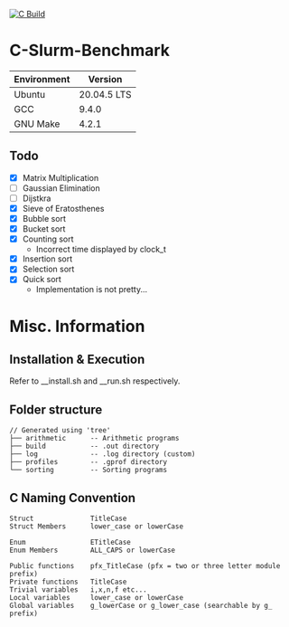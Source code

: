 [![C Build](https://github.com/ThompsonA93/C-Slurm-Benchmark/actions/workflows/build.yml/badge.svg)](https://github.com/ThompsonA93/C-Slurm-Benchmark/actions/workflows/build.yml)

# C-Slurm-Benchmark

| Environment | Version |
| ----------- | ------- |
| Ubuntu | 20.04.5 LTS |
| GCC | 9.4.0 |
| GNU Make | 4.2.1 |

## Todo
- [x] Matrix Multiplication
- [ ] Gaussian Elimination
- [ ] Dijstkra
- [x] Sieve of Eratosthenes
- [x] Bubble sort
- [x] Bucket sort
- [x] Counting sort
    - Incorrect time displayed by clock_t
- [x] Insertion sort
- [x] Selection sort
- [x] Quick sort
    - Implementation is not pretty...

# Misc. Information
## Installation & Execution 
Refer to __install.sh and __run.sh respectively.

## Folder structure
```
// Generated using 'tree'
├── arithmetic      -- Arithmetic programs
├── build           -- .out directory 
├── log             -- .log directory (custom)
├── profiles        -- .gprof directory
└── sorting         -- Sorting programs
```

## C Naming Convention
```
Struct              TitleCase
Struct Members      lower_case or lowerCase

Enum                ETitleCase
Enum Members        ALL_CAPS or lowerCase

Public functions    pfx_TitleCase (pfx = two or three letter module prefix)
Private functions   TitleCase
Trivial variables   i,x,n,f etc...
Local variables     lower_case or lowerCase
Global variables    g_lowerCase or g_lower_case (searchable by g_ prefix)
```
